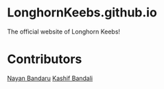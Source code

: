 # LonghornKeebs.github.io
The official website of Longhorn Keebs!

# Contributors
[Nayan Bandaru](https://github.com/nayanbandaru)
[Kashif Bandali](https://github.com/kashband)
